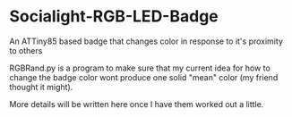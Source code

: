 Socialight-RGB-LED-Badge
========================

An ATTiny85 based badge that changes color in response to it's proximity to others

RGBRand.py is a program to make sure that my current idea for how to change the badge color wont produce one solid "mean"
color (my friend thought it might).

More details will be written here once I have them worked out a little.
